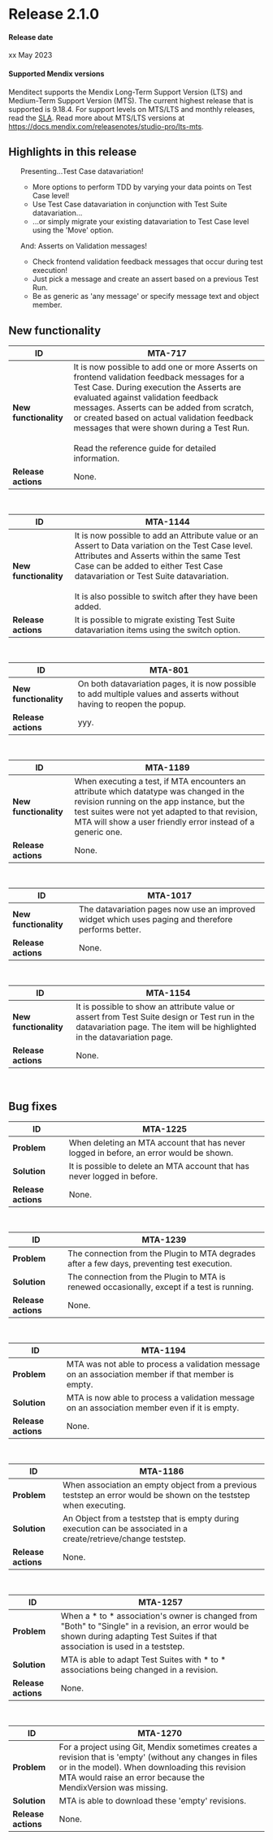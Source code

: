 # Release 2.1.0

#### Release date

xx May 2023

#### Supported Mendix versions

Menditect supports the Mendix Long-Term Support Version (LTS) and Medium-Term Support Version (MTS). The current highest release that is supported is 9.18.4. For support levels on MTS/LTS and monthly releases, read the [SLA](../legal/sla).
Read more about MTS/LTS versions at https://docs.mendix.com/releasenotes/studio-pro/lts-mts.

## Highlights in this release

<ul><i class="fas fa-fire"></i>  Presenting...Test Case datavariation!
<ul>
<li>More options to perform TDD by varying your data points on Test Case level! </li>
<li>Use Test Case datavariation in conjunction with Test Suite datavariation...</li>
<li>...or simply migrate your existing datavariation to Test Case level using the 'Move' option.</li>
</ul>
</ul>

<ul><i class="fas fa-fire"></i>  And: Asserts on Validation messages!
<ul>
<li>Check frontend validation feedback messages that occur during test execution! </li>
<li>Just pick a message and create an assert based on a previous Test Run. </li>
<li>Be as generic as 'any message' or specify message text and object member. </li>
</ul>
</ul>


## New functionality 

| ID                    | MTA-717                                                                                                                                                                                                                                                                                                                                                                             |
| --------------------- | ----------------------------------------------------------------------------------------------------------------------------------------------------------------------------------------------------------------------------------------------------------------------------------------------------------------------------------------------------------------------------------- |
| __New functionality__ | It is now possible to add one or more Asserts on frontend validation feedback messages for a Test Case. During execution the Asserts are evaluated against validation feedback messages. Asserts can be added from scratch, or created based on actual validation feedback messages that were shown during a Test Run. <br/><br/>Read the reference guide for detailed information. |
| __Release actions__   | None.                                                                                                                                                                                                                                                                                                                                                                               |

<br/>


| ID                    | MTA-1144                                                                                                                                                                                                                                                                                             |
| --------------------- | ---------------------------------------------------------------------------------------------------------------------------------------------------------------------------------------------------------------------------------------------------------------------------------------------------- |
| __New functionality__ | It is now possible to add an Attribute value or an Assert to Data variation on the Test Case level. Attributes and Asserts within the same Test Case can be added to either Test Case datavariation or Test Suite datavariation. <br/><br/>It is also possible to switch after they have been added. |
| __Release actions__   | It is possible to migrate existing Test Suite datavariation items using the switch option.                                                                                                                                                                                                           |

<br/>


| ID                    | MTA-801                                                                                                                |
| --------------------- | ---------------------------------------------------------------------------------------------------------------------- |
| __New functionality__ | On both datavariation pages, it is now possible to add multiple values and asserts without having to reopen the popup. |
| __Release actions__   | yyy.                                                                                                                   |

<br/>


| ID                    | MTA-1189                                                                                                                                                                                                                                               |
| --------------------- | ------------------------------------------------------------------------------------------------------------------------------------------------------------------------------------------------------------------------------------------------------ |
| __New functionality__ | When executing a test, if MTA encounters an attribute which datatype was changed in the revision running on the app instance, but the test suites were not yet adapted to that revision, MTA will show a user friendly error instead of a generic one. |
| __Release actions__   | None.                                                                                                                                                                                                                                                  |

<br/>


| ID                    | MTA-1017                                                                                            |
| --------------------- | --------------------------------------------------------------------------------------------------- |
| __New functionality__ | The datavariation pages now use an improved widget which uses paging and therefore performs better. |
| __Release actions__   | None.                                                                                               |

<br/>


| ID                    | MTA-1154                                                                                                                                                                  |
| --------------------- | ------------------------------------------------------------------------------------------------------------------------------------------------------------------------- |
| __New functionality__ | It is possible to show an attribute value or assert from Test Suite design or Test run in the datavariation page. The item will be highlighted in the datavariation page. |
| __Release actions__   | None.                                                                                                                                                                     |

<br/>


## Bug fixes

| ID                  | MTA-1225                                                                               |
| ------------------- | -------------------------------------------------------------------------------------- |
| __Problem__         | When deleting an MTA account that has never logged in before, an error would be shown. |
| __Solution__        | It is possible to delete an MTA account that has never logged in before.               |
| __Release actions__ | None.                                                                                  |

<br/>


| ID                  | MTA-1239                                                                                    |
| ------------------- | ------------------------------------------------------------------------------------------- |
| __Problem__         | The connection from the Plugin to MTA degrades after a few days, preventing test execution. |
| __Solution__        | The connection from the Plugin to MTA is renewed occasionally, except if a test is running. |
| __Release actions__ | None.                                                                                       |

<br/>


| ID                  | MTA-1194                                                                                           |
| ------------------- | -------------------------------------------------------------------------------------------------- |
| __Problem__         | MTA was not able to process a validation message on an association member if that member is empty. |
| __Solution__        | MTA is now able to process a validation message on an association member even if it is empty.      |
| __Release actions__ | None.                                                                                              |

<br/>

| ID                  | MTA-1186                                                                                                          |
| ------------------- | ----------------------------------------------------------------------------------------------------------------- |
| __Problem__         | When association an empty object from a previous teststep an error would be shown on the teststep when executing. |
| __Solution__        | An Object from a teststep that is empty during execution can be associated in a create/retrieve/change teststep.  |
| __Release actions__ | None.                                                                                                             |

<br/>

| ID                  | MTA-1257                                                                                                                                                                           |
| ------------------- | ---------------------------------------------------------------------------------------------------------------------------------------------------------------------------------- |
| __Problem__         | When a * to * association's owner is changed from "Both" to "Single" in a revision, an error would be shown during adapting Test Suites if that association is used in a teststep. |
| __Solution__        | MTA is able to adapt Test Suites with * to * associations being changed in a revision.                                                                                             |
| __Release actions__ | None.                                                                                                                                                                              |

<br/>

| ID                  | MTA-1270                                                                                                                                                                                                                    |
| ------------------- | --------------------------------------------------------------------------------------------------------------------------------------------------------------------------------------------------------------------------- |
| __Problem__         | For a project using Git, Mendix sometimes creates a revision that is 'empty' (without any changes in files or in the model). When downloading this revision MTA would raise an error because the MendixVersion was missing. |
| __Solution__        | MTA is able to download these 'empty' revisions.                                                                                                                                                                            |
| __Release actions__ | None.                                                                                                                                                                                                                       |

<br/>
